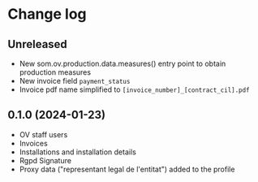 # Change log

## Unreleased

- New som.ov.production.data.measures() entry point to obtain production measures
- New invoice field `payment_status`
- Invoice pdf name simplified to `[invoice_number]_[contract_cil].pdf`


## 0.1.0 (2024-01-23)

- OV staff users
- Invoices
- Installations and installation details
- Rgpd Signature
- Proxy data ("representant legal de l'entitat") added to the profile
